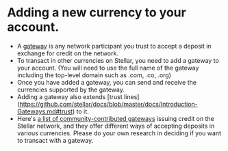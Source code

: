 Adding a new currency to your account.
=======================================

* A [gateway](https://github.com/stellar/docs/blob/master/docs/Introduction-Gateways.md) is any network participant you trust to accept a deposit in exchange for credit on the network. 
* To transact in other currencies on Stellar, you need to add a gateway to your account. (You will need to use the full name of the gateway including the top-level domain such as .com, .co, .org)
* Once you have added a gateway, you can send and receive the currencies supported by the gateway.
* Adding a gateway also extends [trust lines] (https://github.com/stellar/docs/blob/master/docs/Introduction-Gateways.md#trust) to it. 
* Here's [a list of community-contributed gateways](gateway-list.md) issuing credit on the Stellar network, and they offer different ways of accepting deposits in various currencies. Please do your own research in deciding if you want to transact with a gateway.



